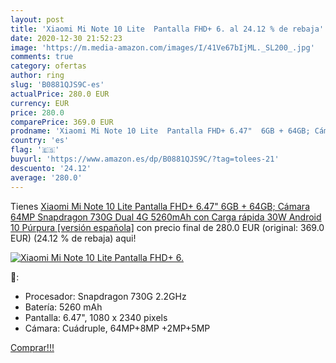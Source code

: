```yaml
---
layout: post
title: 'Xiaomi Mi Note 10 Lite  Pantalla FHD+ 6. al 24.12 % de rebaja'
date: 2020-12-30 21:52:23
image: 'https://m.media-amazon.com/images/I/41Ve67bIjML._SL200_.jpg'
comments: true
category: ofertas
author: ring
slug: 'B0881QJS9C-es'
actualPrice: 280.0 EUR
currency: EUR
price: 280.0
comparePrice: 369.0 EUR
prodname: 'Xiaomi Mi Note 10 Lite  Pantalla FHD+ 6.47"  6GB + 64GB; Cámara 64MP  Snapdragon 730G  Dual 4G  5260mAh con Carga rápida 30W  Android 10  Púrpura [versión española]'
country: 'es'
flag: '🇪🇸'
buyurl: 'https://www.amazon.es/dp/B0881QJS9C/?tag=tolees-21'
descuento: '24.12'
average: '280.0'
---
```


Tienes [Xiaomi Mi Note 10 Lite  Pantalla FHD+ 6.47"  6GB + 64GB; Cámara 64MP  Snapdragon 730G  Dual 4G  5260mAh con Carga rápida 30W  Android 10  Púrpura [versión española]](https://www.amazon.es/dp/B0881QJS9C/?tag=tolees-21) con precio final de  280.0 EUR (original: 369.0 EUR) (24.12 %  de rebaja) aqui!

[![Xiaomi Mi Note 10 Lite  Pantalla FHD+ 6.](https://m.media-amazon.com/images/I/41Ve67bIjML._SL200_.jpg)](https://www.amazon.es/dp/B0881QJS9C/?tag=tolees-21)

🔎:

- Procesador: Snapdragon 730G 2.2GHz
- Batería: 5260 mAh
- Pantalla: 6.47", 1080 x 2340 pixels
- Cámara: Cuádruple, 64MP+8MP +2MP+5MP

[Comprar!!!](https://www.amazon.es/dp/B0881QJS9C/?tag=tolees-21)
